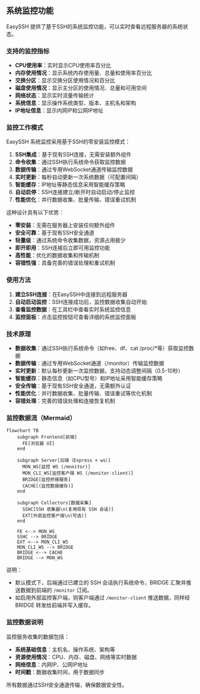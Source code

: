 ## 系统监控功能

EasySSH 提供了基于SSH的系统监控功能，可以实时查看远程服务器的系统状态。

### 支持的监控指标

- **CPU使用率**：实时显示CPU使用率百分比
- **内存使用情况**：显示系统内存使用量、总量和使用率百分比
- **交换分区**：显示交换分区使用情况和百分比
- **磁盘使用情况**：显示主分区的使用情况、总量和可用空间
- **网络状态**：显示实时流量传输统计
- **系统信息**：显示操作系统类型、版本、主机名和架构
- **IP地址信息**：显示内网IP和公网IP地址

### 监控工作模式

EasySSH 系统监控采用基于SSH的零安装监控模式：

1. **SSH集成**：基于现有SSH连接，无需安装额外组件
2. **命令收集**：通过SSH执行系统命令获取监控数据
3. **数据传输**：通过专用WebSocket通道传输监控数据
4. **实时更新**：每秒自动更新一次系统数据（可配置间隔）
5. **智能缓存**：IP地址等静态信息采用智能缓存策略
6. **自动启停**：SSH连接建立/断开时自动启动/停止监控
7. **性能优化**：并行数据收集、批量传输、错误重试机制

这种设计具有以下优势：
- **零安装**：无需在服务器上安装任何额外组件
- **安全可靠**：基于现有SSH安全通道
- **轻量级**：通过系统命令收集数据，资源占用极少
- **即开即用**：SSH连接后立即可用监控功能
- **高性能**：优化的数据收集和传输机制
- **容错性强**：具备完善的错误处理和重试机制

### 使用方法

1. **建立SSH连接**：在EasySSH中连接到远程服务器
2. **自动启动监控**：SSH连接成功后，监控数据收集自动开始
3. **查看监控数据**：在工具栏中查看实时系统监控信息
4. **监控面板**：点击监控按钮可查看详细的系统监控面板

### 技术原理

- **数据收集**：通过SSH执行系统命令（如free、df、cat /proc/*等）获取监控数据
- **数据传输**：通过专用WebSocket通道（/monitor）传输监控数据
- **实时更新**：默认每秒更新一次监控数据，支持动态调整间隔（0.5-10秒）
- **智能缓存**：静态信息（如CPU型号）和IP地址采用智能缓存策略
- **安全传输**：基于现有SSH安全通道，无需额外认证
- **性能优化**：并行数据收集、批量传输、错误重试等优化机制
- **容错处理**：完善的错误处理和连接恢复机制

### 监控数据流（Mermaid）

```mermaid
flowchart TB
    subgraph Frontend[前端]
      FE[浏览器 UI]
    end

    subgraph Server[后端（Express + ws）]
      MON_WS[监控 WS (/monitor)]
      MON_CLI_WS[监控客户端 WS (/monitor-client)]
      BRIDGE[监控桥接服务]
      CACHE[(监控数据缓存)]
    end

    subgraph Collectors[数据采集]
      SSHC[SSH 收集器\n(复用现有 SSH 会话)]
      EXT[外部监控客户端\n(可选)]
    end

    FE <--> MON_WS
    SSHC --> BRIDGE
    EXT <--> MON_CLI_WS
    MON_CLI_WS --> BRIDGE
    BRIDGE <--> CACHE
    BRIDGE --> MON_WS
```

说明：
- 默认模式下，后端通过已建立的 SSH 会话执行系统命令，BRIDGE 汇聚并推送数据到前端的 `/monitor` 订阅。
- 如启用外部监控客户端，则客户端通过 `/monitor-client` 推送数据，同样经 BRIDGE 转发给前端并写入缓存。

### 监控数据说明

监控服务收集的数据包括：

- **系统基础信息**：主机名、操作系统、架构等
- **资源使用情况**：CPU、内存、磁盘、网络等实时数据
- **网络信息**：内网IP、公网IP地址
- **时间戳**：数据收集时间，用于数据同步

所有数据通过SSH安全通道传输，确保数据安全性。
